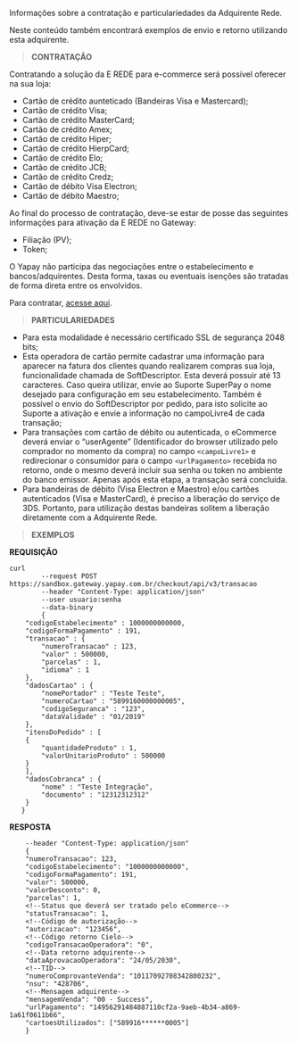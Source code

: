 Informações sobre a contratação e particulariedades da Adquirente Rede.

Neste conteúdo também encontrará exemplos de envio e retorno utilizando esta adquirente.

> **CONTRATAÇÃO**

Contratando a solução da E REDE para e-commerce será possível oferecer na sua loja:

* Cartão de crédito aunteticado (Bandeiras Visa e Mastercard);
* Cartão de crédito Visa;
* Cartão de crédito MasterCard;
* Cartão de crédito Amex;
* Cartão de crédito Hiper;
* Cartão de crédito HierpCard;
* Cartão de crédito Elo;
* Cartão de crédito JCB;
* Cartão de crédito Credz;
* Cartão de débito Visa Electron;
* Cartão de débito Maestro;


Ao final do processo de contratação, deve-se estar de posse das seguintes informações para ativação da E REDE no Gateway:

* Filiação (PV);
* Token;

O Yapay não participa das negociações entre o estabelecimento e bancos/adquirentes. Desta forma, taxas ou eventuais isenções são tratadas de forma direta entre os envolvidos.

Para contratar, [acesse aqui](https://www.userede.com.br/nossos-produtos/e-rede).

> **PARTICULARIEDADES**

* Para esta modalidade é necessário certificado SSL de segurança 2048 bits;
* Esta operadora de cartão permite cadastrar uma informação para aparecer na fatura dos clientes quando realizarem compras sua loja, funcionalidade chamada de SoftDescriptor. Esta deverá possuir até 13 caracteres. Caso queira utilizar, envie ao Suporte SuperPay o nome desejado para configuração em seu estabelecimento.
Também é possível o envio do SoftDescriptor por pedido, para isto solicite ao Suporte a ativação e envie a informação no campoLivre4 de cada transação;
* Para transações com cartão de débito ou autenticada, o eCommerce deverá enviar o “userAgente” (Identificador do browser utilizado pelo comprador no momento da compra) no campo `<campoLivre1>` e redirecionar o consumidor para o campo `<urlPagamento>` recebida no retorno, onde o mesmo deverá incluir sua senha ou token no ambiente do banco emissor. Apenas após esta etapa, a transação será concluída.
* Para bandeiras de débito (Visa Electron e Maestro) e/ou cartões autenticados (Visa e MasterCard), é preciso a liberação do serviço de 3DS. Portanto, para utilização destas bandeiras solitem a liberação diretamente com a Adquirente Rede.


> **EXEMPLOS**

**REQUISIÇÃO**

```curl
curl
        --request POST https://sandbox.gateway.yapay.com.br/checkout/api/v3/transacao
        --header "Content-Type: application/json"
        --user usuario:senha
        --data-binary
        {
    "codigoEstabelecimento" : 1000000000000,
    "codigoFormaPagamento" : 191,
    "transacao" : {
        "numeroTransacao" : 123,
        "valor" : 500000,
        "parcelas" : 1,
        "idioma" : 1
    },
    "dadosCartao" : {
        "nomePortador" : "Teste Teste",
        "numeroCartao" : "5899160000000005",
        "codigoSeguranca" : "123",
        "dataValidade" : "01/2019"
    },
    "itensDoPedido" : [
    {
        "quantidadeProduto" : 1,
        "valorUnitarioProduto" : 500000
    }
    ],
    "dadosCobranca" : {
        "nome" : "Teste Integração",
        "documento" : "12312312312"
    }
   }
```

**RESPOSTA**

```curl
    --header "Content-Type: application/json"
    {
    "numeroTransacao": 123,
    "codigoEstabelecimento": "1000000000000",
    "codigoFormaPagamento": 191,
    "valor": 500000,
    "valorDesconto": 0,
    "parcelas": 1,
    <!--Status que deverá ser tratado pelo eCommerce-->
    "statusTransacao": 1,
    <!--Código de autorização-->
    "autorizacao": "123456",
    <!--Código retorno Cielo-->
    "codigoTransacaoOperadora": "0",
    <!--Data retorno adquirente-->
    "dataAprovacaoOperadora": "24/05/2030",
    <!--TID-->
    "numeroComprovanteVenda": "10117092708342800232",
    "nsu": "428706",
    <!--Mensagem adquirente-->
    "mensagemVenda": "00 - Success",
    "urlPagamento": "14956291484887110cf2a-9aeb-4b34-a869-1a61f0611b66",
    "cartoesUtilizados": ["589916******0005"]
    }
```
